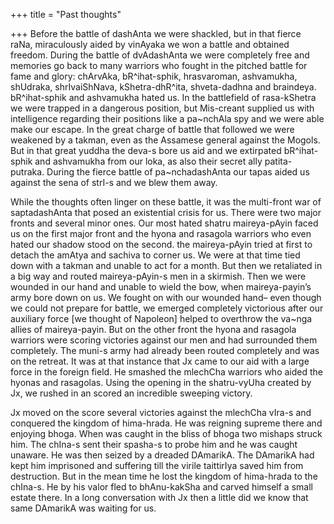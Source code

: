 +++
title = "Past thoughts"

+++
Before the battle of dashAnta we were shackled, but in that fierce raNa,
miraculously aided by vinAyaka we won a battle and obtained freedom.
During the battle of dvAdashAnta we were completely free and memories go
back to many warriors who fought in the pitched battle for fame and
glory: chArvAka, bR^ihat-sphik, hrasvaroman, ashvamukha, shUdraka,
shrIvaiShNava, kShetra-dhR^ita, shveta-dadhna and braindeya.
bR^ihat-sphik and ashvamukha hated us. In the battlefield of
rasa-kShetra we were trapped in a dangerous position, but Mis-creant
supplied us with intelligence regarding their positions like a
pa\~nchAla spy and we were able make our escape. In the great charge of
battle that followed we were weakened by a takman, even as the Assamese
general against the Mogols. But in that great yuddha the deva-s bore us
aid and we extirpated bR^ihat-sphik and ashvamukha from our loka, as
also their secret ally patita-putraka. During the fierce battle of
pa\~nchadashAnta our tapas aided us against the sena of strI-s and we
blew them away.

While the thoughts often linger on these battle, it was the multi-front
war of saptadashAnta that posed an existential crisis for us. There were
two major fronts and several minor ones. Our most hated shatru
maireya-pAyin faced us on the first major front and the hyona and
rasagola warriors who even hated our shadow stood on the second. the
maireya-pAyin tried at first to detach the amAtya and sachiva to corner
us. We were at that time tied down with a takman and unable to act for a
month. But then we retaliated in a big way and routed maireya-pAyin-s
men in a skirmish. Then we were wounded in our hand and unable to wield
the bow, when maireya-payin’s army bore down on us. We fought on with
our wounded hand– even though we could not prepare for battle, we
emerged completely victorious after our auxiliary force \[we thought of
Napoleon\] helped to overthrow the va\~nga allies of maireya-payin. But
on the other front the hyona and rasagola warriors were scoring
victories against our men and had surrounded them completely. The muni-s
army had already been routed completely and was on the retreat. It was
at that instance that Jx came to our aid with a large force in the
foreign field. He smashed the mlechCha warriors who aided the hyonas and
rasagolas. Using the opening in the shatru-vyUha created by Jx, we
rushed in an scored an incredible sweeping victory.

Jx moved on the score several victories against the mlechCha vIra-s and
conquered the kingdom of hima-hrada. He was reigning supreme there and
enjoying bhoga. When was caught in the bliss of bhoga two mishaps struck
him. The chIna-s sent their spasha-s to probe him and he was caught
unaware. He was then seized by a dreaded DAmarikA. The DAmarikA had kept
him imprisoned and suffering till the virile taittirIya saved him from
destruction. But in the mean time he lost the kingdom of hima-hrada to
the chIna-s. He by his valor fled to bhAnu-kakSha and carved himself a
small estate there. In a long conversation with Jx then a little did we
know that same DAmarikA was waiting for us.
